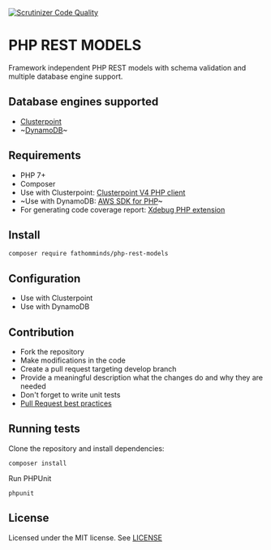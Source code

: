 [![Scrutinizer Code Quality](https://scrutinizer-ci.com/b/fathomminds/php-rest-models/badges/quality-score.png?b=master&s=815eeac557c3f9f618b3eae4c18875aea4bbd178)](https://scrutinizer-ci.com/b/fathomminds/php-rest-models/?branch=master)

# PHP REST MODELS #

Framework independent PHP REST models with schema validation and multiple database engine support.

## Database engines supported ##

* [Clusterpoint](https://www.clusterpoint.com)
* ~[DynamoDB](https://aws.amazon.com/dynamodb)~

## Requirements ##

* PHP 7+
* Composer
* Use with Clusterpoint: [Clusterpoint V4 PHP client](https://github.com/clusterpoint/php-client-api)
* ~Use with DynamoDB: [AWS SDK for PHP](https://github.com/aws/aws-sdk-php)~
* For generating code coverage report: [Xdebug PHP extension](https://xdebug.org)

## Install ##

`composer require fathomminds/php-rest-models`

## Configuration ##

* Use with Clusterpoint
* Use with DynamoDB

## Contribution ##

* Fork the repository
* Make modifications in the code
* Create a pull request targeting develop branch
* Provide a meaningful description what the changes do and why they are needed
* Don't forget to write unit tests
* [Pull Request best practices](http://blog.ploeh.dk/2015/01/15/10-tips-for-better-pull-requests)

## Running tests ##

Clone the repository and install dependencies:

`composer install`

Run PHPUnit

`phpunit`

## License ##

Licensed under the MIT license. See [LICENSE](./LICENSE)